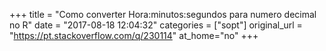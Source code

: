 +++
title = "Como converter Hora:minutos:segundos para numero decimal no R"
date = "2017-08-18 12:04:32"
categories = ["sopt"]
original_url = "https://pt.stackoverflow.com/q/230114"
at_home="no"
+++

